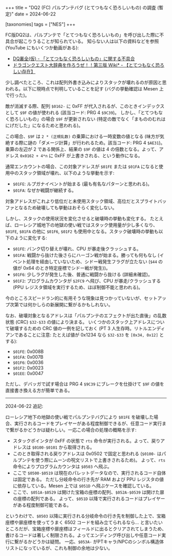 +++
title = "DQ2 (FC) パルプンテバグ (とてつもなく恐ろしいもの) の調査 (暫定)"
date = 2024-06-22

[taxonomies]
tags = ["NES"]
+++

FC版DQ2は、パルプンテで「とてつもなく恐ろしいもの」を呼び出した際に不具合が起こりうることが知られている。
知らない人は以下の資料などを参照 (YouTube にもいくつか動画がある):

* [DQ裏全(仮) - 「とてつもなく恐ろしいもの」に関する不具合](https://penmura.web.fc2.com/dq/dq2-12.html)
* [ドラゴンクエスト大辞典を作ろうぜ！！第三版 Wiki* - 【とてつもなく恐ろしい存在】](https://wikiwiki.jp/dqdic3rd/%E3%80%90%E3%81%A8%E3%81%A6%E3%81%A4%E3%82%82%E3%81%AA%E3%81%8F%E6%81%90%E3%82%8D%E3%81%97%E3%81%84%E5%AD%98%E5%9C%A8%E3%80%91#l1cebe8e)

少し調べたところ、これは配列外書き込みによりスタックが壊れるのが原因と思われる。以下に現時点で判明していることを記す (バグの挙動確認は Mesen 上で行った)。

敵が消滅する際、配列 `$0162-` に 0xFF が代入されるが、このときインデックスとして `$9F` の値が使われる (該当コード: PRG 4 `$9C39`)。
しかし、「とてつもなく恐ろしいもの」の場合 `$9F` が更新されない (特定の敵でなく「まもののむれは にげだした」になるためと思われる)。

この場合、`$9F` は `2 * (正規乱数)` の乗算における一時変数の値となる (味方が気絶する際に謎の「ダメージ計算」が行われるため。該当コード: PRG 4 `$AE31`)。
乗算の左辺が 2 である関係上、結果の `$9F` の値は 4 の倍数となる。よって、アドレス `0x0162 + 4*n` に 0xFF が上書きされる、という動作になる。

通常エンカウントの場合、この対象アドレスが `$01FE` または `$01FA` になると使用中のスタック領域が壊れ、以下のような挙動を示す:

* `$01FE`: ルプガナイベントが始まる (最も有名なパターンと思われる)。
* `$01FA`: なぜか戦闘が継続する。

対象アドレスがこれより低位だと未使用スタック領域、高位だとスプライトバッファとなるため破壊しても挙動はおそらく変化しない。

しかし、スタックの使用状況を変化させると破壊時の挙動も変化する。
たとえば、ローレシア城地下の地獄の使い戦ではスタック使用量が少し多くなり、`$01FE`, `$01FA` の他に `$01F6`, `$01F2` も使用中となる。スタック破壊時の挙動も以下のように変化する:

* `$01FE`: バンク切り替えが壊れ、CPU が暴走後クラッシュする。
* `$01FA`: 戦闘から抜けた後さらにハーゴン戦が始まる。勝っても何もなし (イベント処理を経由していないため、シドー戦発生フラグが立たない (`$44` の値が 0x64 のとき特定座標でシドー戦が発生))。
* `$01F6`: 少しラグが発生した後、普通に戦闘から抜ける (詳細未確認)。
* `$01F2`: プログラムカウンタが `$2FC9` へ飛び、CPU が暴走/クラッシュする (PPU レジスタ領域を実行するため、ほぼ制御不能と思われる)。

今のところスピードラン的に有用そうな現象は見つかっていないが、セットアップ次第では何かしらの新展開に繋がるかもしれない。

なお、破壊対象となるアドレスは「パルプンテのエフェクトが出た直後」の乱数状態 (CRC) `$32-$33` の値により決まる。
いくつかのスタック上アドレスについて破壊するための CRC 値の一例を記しておく (PT 3 人生存時。リトルエンディアンであることに注意: たとえば値が 0x1234 なら `$32-$33` を `[0x34, 0x12]` とする):

* `$01FE`: 0x008B
* `$01FA`: 0x007B
* `$01F6`: 0x0036
* `$01F2`: 0x0023
* `$01EE`: 0x0047

ただし、デバッガで試す場合は PRG 4 `$9C39` にブレークを仕掛けて `$9F` の値を直接書き換える方が簡単である。

----

2024-06-22 追記:

ローレシア地下の地獄の使い戦でパルプンテバグにより `$01FE` を破壊した場合、実行されるコードをプレイヤーがある程度制御できるが、任意コード実行まで繋がるかどうかは疑わしい。一応この場合の処理の概略を示す:

* スタックポインタが 0xFF の状態で `rts` 命令が実行される。よって、戻りアドレスは `$0100-$0101` から取得される。
* このとき取得される戻りアドレスは 0x0502 で固定と思われる (`$0100-` はパルプンテを使う際にムーンの呪文リストで上書きされるため)。
  よって、`rts` 命令によりプログラムカウンタは `$0503` へ飛ぶ。
* ここで `$0500-$0519` は現在のパレットデータなので、実行されるコード自体は固定である。
  ただし分岐命令の行き先が RAM および PPU レジスタの値に依存している。Mesen 上では `$051D` へ飛ぶケースを確認している。
* ここで、`$051A-$0529` は開けた宝箱の座標の配列、`$052A-$0539` は開けた扉の座標の配列である。
  よって、`$051D` 以降で実行されるコードはプレイヤーがある程度制御可能である。

というわけで、`$0503` 以降に実行される分岐命令の行き先を制御した上で、宝箱座標や扉座標を使ってうまく 6502 コードを組み立てられるなら…
と言いたいところだが、宝箱座標や扉座標はフィールドに出るとクリアされてしまうため、書けるコードは著しく制限される。よってエンディング呼び出しや任意コード実行に繋がるかどうかは疑問。
一応、`$053A-` がPTキャラ/NPCのシンボル構造体リストになっているが、これも制御の余地は少ない。
